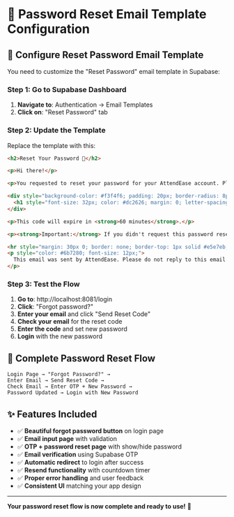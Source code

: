 # 🔐 Password Reset Email Template Configuration

## 📧 Configure Reset Password Email Template

You need to customize the "Reset Password" email template in Supabase:

### Step 1: Go to Supabase Dashboard
1. **Navigate to**: Authentication → Email Templates
2. **Click on**: "Reset Password" tab

### Step 2: Update the Template
Replace the template with this:

```html
<h2>Reset Your Password 🔐</h2>

<p>Hi there!</p>

<p>You requested to reset your password for your AttendEase account. Please enter this verification code in the app:</p>

<div style="background-color: #f3f4f6; padding: 20px; border-radius: 8px; text-align: center; margin: 20px 0;">
  <h1 style="font-size: 32px; color: #dc2626; margin: 0; letter-spacing: 4px;">{{ .Token }}</h1>
</div>

<p>This code will expire in <strong>60 minutes</strong>.</p>

<p><strong>Important:</strong> If you didn't request this password reset, you can safely ignore this email. Your password will remain unchanged.</p>

<hr style="margin: 30px 0; border: none; border-top: 1px solid #e5e7eb;">
<p style="color: #6b7280; font-size: 12px;">
  This email was sent by AttendEase. Please do not reply to this email.
</p>
```

### Step 3: Test the Flow

1. **Go to**: http://localhost:8081/login
2. **Click**: "Forgot password?"
3. **Enter your email** and click "Send Reset Code"
4. **Check your email** for the reset code
5. **Enter the code** and set new password
6. **Login** with the new password

## 🎯 Complete Password Reset Flow

```
Login Page → "Forgot Password?" → 
Enter Email → Send Reset Code → 
Check Email → Enter OTP + New Password → 
Password Updated → Login with New Password
```

## ✨ Features Included

- ✅ **Beautiful forgot password button** on login page
- ✅ **Email input page** with validation
- ✅ **OTP + password reset page** with show/hide password
- ✅ **Email verification** using Supabase OTP
- ✅ **Automatic redirect** to login after success
- ✅ **Resend functionality** with countdown timer
- ✅ **Proper error handling** and user feedback
- ✅ **Consistent UI** matching your app design

---

**Your password reset flow is now complete and ready to use!** 🚀